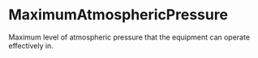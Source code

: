 MaximumAtmosphericPressure
==========================

Maximum level of atmospheric pressure that the equipment can operate effectively in.
